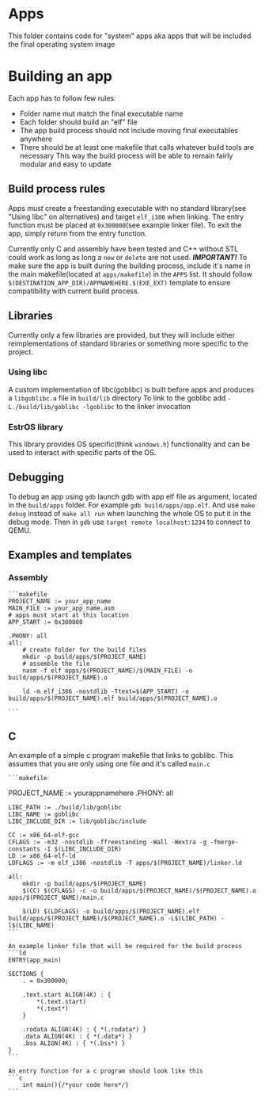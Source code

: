 # Apps
This folder contains code for "system" apps aka apps that will be included the final operating system image

# Building an app

Each app has to follow few rules:
* Folder name mut match the final executable name
* Each folder should build an "elf" file
* The app build process should not include moving final executables anywhere
* There should be at least one makefile that calls whatever build tools are necessary 
This way the build process will be able to remain fairly modular and easy to update
    
## Build process rules
Apps *must* create a freestanding executable with no standard library(see "Using libc" on alternatives) and target `elf_i386` when linking. The entry function must be placed at `0x300000`(see example linker file). To exit the app, simply return from the entry function.
    
Currently only C and assembly have been tested and C++ without STL could work as long as long a `new` or `delete` are not used. 
***IMPORTANT!*** To make sure the app is built during the building process, include it's name in the main makefile(located at `apps/makefile`) in the `APPS` list. It should follow `$(DESTINATION_APP_DIR)/APPNAMEHERE.$(EXE_EXT)` template to ensure compatibility with current build process.
## Libraries
 Currently only a few libraries are provided, but they will include either reimplementations of standard libraries or something more specific to the project.
### Using libc
A custom implementation of libc(goblibc) is built before apps and produces a `libgoblibc.a` file in `build/lib` directory
To link to the goblibc add `-L./build/lib/goblibc -lgoblibc` to the linker invocation
### EstrOS library
This library provides OS specific(think `windows.h`) functionality and can be used to interact with specific parts of the OS.
## Debugging
To debug an app using `gdb` launch gdb with app elf file as argument, located in the `build/apps` folder.  For example `gdb build/apps/app.elf`. And use `make debug` instead of `make all run` when launching the whole OS to put it in the debug mode. Then in `gdb` use `target remote localhost:1234` to connect to QEMU.
## Examples and templates
### Assembly

    ```makefile
    PROJECT_NAME := your_app_name
    MAIN_FILE := your_app_name.asm
    # apps must start at this location
    APP_START := 0x300000

    .PHONY: all
    all:
        # create folder for the build files
        mkdir -p build/apps/$(PROJECT_NAME)
        # assemble the file
        nasm -f elf apps/$(PROJECT_NAME)/$(MAIN_FILE) -o build/apps/$(PROJECT_NAME).o

        ld -m elf_i386 -nostdlib -Ttext=$(APP_START) -o build/apps/$(PROJECT_NAME).elf build/apps/$(PROJECT_NAME).o

    ```
## C
An example of a simple c program makefile that links to goblibc. This assumes that you are only using one file and it's called `main.c`

    ```makefile

   PROJECT_NAME := yourappnamehere
    .PHONY: all

    LIBC_PATH := ./build/lib/goblibc
    LIBC_NAME := goblibc
    LIBC_INCLUDE_DIR := lib/goblibc/include

    CC := x86_64-elf-gcc
    CFLAGS := -m32 -nostdlib -ffreestanding -Wall -Wextra -g -fmerge-constants -I $(LIBC_INCLUDE_DIR)
    LD := x86_64-elf-ld
    LDFLAGS := -m elf_i386 -nostdlib -T apps/$(PROJECT_NAME)/linker.ld

    all:
        mkdir -p build/apps/$(PROJECT_NAME)
        $(CC) $(CFLAGS) -c -o build/apps/$(PROJECT_NAME)/$(PROJECT_NAME).o apps/$(PROJECT_NAME)/main.c

        $(LD) $(LDFLAGS) -o build/apps/$(PROJECT_NAME).elf build/apps/$(PROJECT_NAME)/$(PROJECT_NAME).o -L$(LIBC_PATH) -l$(LIBC_NAME)
    ```

    An example linker file that will be required for the build process
    ```ld
    ENTRY(app_main)

    SECTIONS {
        . = 0x300000;

        .text.start ALIGN(4K) : {
            *(.text.start)
            *(.text*)
        }

        .rodata ALIGN(4K) : { *(.rodata*) }
        .data ALIGN(4K) : { *(.data*) }
        .bss ALIGN(4K) : { *(.bss*) }
    }
    ```

    An entry function for a c program should look like this
    ```c
        int main(){/*your code here*/}
    ```
